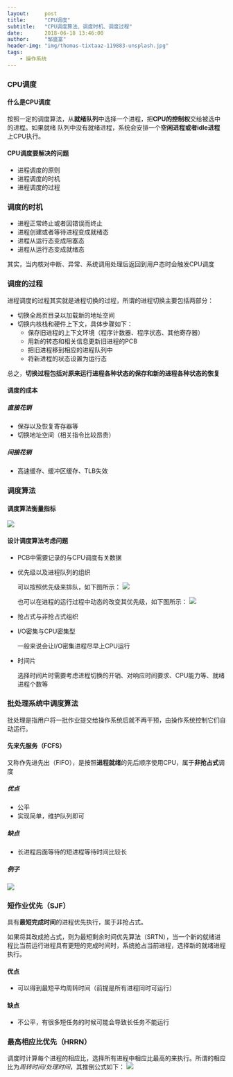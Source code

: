 ```yaml
---
layout:     post
title:      "CPU调度"
subtitle:   "CPU调度算法、调度时机、调度过程"
date:       2018-06-18 13:46:00
author:     "邹盛富"
header-img: "img/thomas-tixtaaz-119883-unsplash.jpg"
tags:
    - 操作系统
---
```


### CPU调度
#### 什么是CPU调度

按照一定的调度算法，从**就绪队列**中选择一个进程，把**CPU的控制权**交给被选中的进程。如果就绪
队列中没有就绪进程，系统会安排一个**空闲进程或者idle进程**上CPU执行。

#### CPU调度要解决的问题

- 进程调度的原则
- 进程调度的时机
- 进程调度的过程

### 调度的时机

- 进程正常终止或者因错误而终止
- 进程创建或者等待进程变成就绪态
- 进程从运行态变成阻塞态
- 进程从运行态变成就绪态

其实，当内核对中断、异常、系统调用处理后返回到用户态时会触发CPU调度

### 调度的过程

进程调度的过程其实就是进程切换的过程，所谓的进程切换主要包括两部分：
- 切换全局页目录以加载新的地址空间
- 切换内核栈和硬件上下文，具体步骤如下：
    - 保存旧进程的上下文环境（程序计数器、程序状态、其他寄存器）
    - 用新的转态和相关信息更新旧进程的PCB
    - 把旧进程移到相应的进程队列中
    - 将新进程的状态设置为运行态

总之，**切换过程包括对原来运行进程各种状态的保存和新的进程各种状态的恢复**

#### 调度的成本

##### 直接花销
- 保存以及恢复寄存器等
- 切换地址空间（相关指令比较昂贵）
##### 间接花销
- 高速缓存、缓冲区缓存、TLB失效

### 调度算法

#### 调度算法衡量指标
![](http://res.cloudinary.com/bytedance14/image/upload/v1529303476/%E5%B1%8F%E5%B9%95%E5%BF%AB%E7%85%A7_2018-06-18_%E4%B8%8B%E5%8D%882.29.56.png)

#### 设计调度算法考虑问题
- PCB中需要记录的与CPU调度有关数据
- 优先级以及进程队列的组织

    可以按照优先级来排队，如下图所示：
    ![](http://res.cloudinary.com/bytedance14/image/upload/v1529310918/%E5%B1%8F%E5%B9%95%E5%BF%AB%E7%85%A7_2018-06-18_%E4%B8%8B%E5%8D%884.33.59.png)

    也可以在进程的运行过程中动态的改变其优先级，如下图所示：
    ![](http://res.cloudinary.com/bytedance14/image/upload/v1529310927/%E5%B1%8F%E5%B9%95%E5%BF%AB%E7%85%A7_2018-06-18_%E4%B8%8B%E5%8D%884.34.21.png)
- 抢占式与非抢占式组织
- I/O密集与CPU密集型

    一般来说会让I/O密集进程尽早上CPU运行

- 时间片

    选择时间片时需要考虑进程切换的开销、对响应时间要求、CPU能力等、就绪进程个数等

### 批处理系统中调度算法

批处理是指用户将一批作业提交给操作系统后就不再干预，由操作系统控制它们自动运行。

#### 先来先服务（FCFS）

又称作先进先出（FIFO），是按照**进程就绪**的先后顺序使用CPU，属于**非抢占式**调度

##### 优点
- 公平
- 实现简单，维护队列即可

##### 缺点
- 长进程后面等待的短进程等待时间比较长

##### 例子
![](http://res.cloudinary.com/bytedance14/image/upload/v1529311835/%E5%B1%8F%E5%B9%95%E5%BF%AB%E7%85%A7_2018-06-18_%E4%B8%8B%E5%8D%884.49.35.png)

### 短作业优先（SJF）

具有**最短完成时间**的进程优先执行，属于非抢占式。

如果将其改成抢占式，则为最短剩余时间优先算法（SRTN），当一个新的就绪进程比当前运行进程具有更短的完成时间时，系统抢占当前进程，选择新的就绪进程执行。

#### 优点
- 可以得到最短平均周转时间（前提是所有进程同时可运行）

#### 缺点
- 不公平，有很多短任务的时候可能会导致长任务不能运行

### 最高相应比优先（HRRN）

调度时计算每个进程的相应比，选择所有进程中相应比最高的来执行。所谓的相应比为*周转时间/处理时间*，其推倒公式如下：
![](http://res.cloudinary.com/bytedance14/image/upload/v1529313001/%E5%B1%8F%E5%B9%95%E5%BF%AB%E7%85%A7_2018-06-18_%E4%B8%8B%E5%8D%885.07.47.png)

